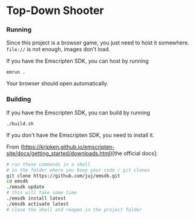 # Top-Down Shooter

### Running

Since this project is a browser game, you just need to host it somewhere. `file://` is not enough, images don't load.

If you have the Emscripten SDK, you can host by running

```
emrun .
```

Your browser should open automatically.

### Building

If you have the Emscripten SDK, you can build by running

```
./build.sh
```

If you don't have the Emscripten SDK, you need to install it.

From (https://kripken.github.io/emscripten-site/docs/getting_started/downloads.html)[the official docs]:
```bash
# run these commands in a shell
# in the folder where you keep your code / git clones
git clone https://github.com/juj/emsdk.git
cd emsdk
./emsdk update
# this will take some time
./emsdk install latest
./emsdk activate latest
# close the shell and reopen in the project folder
```